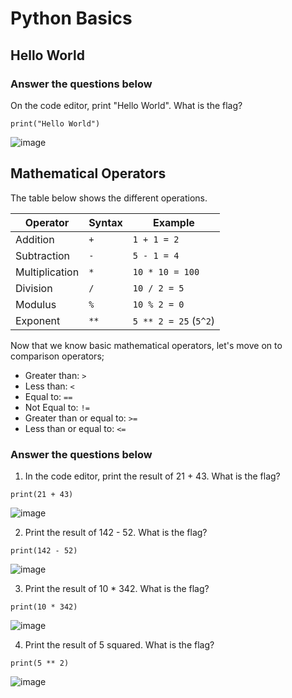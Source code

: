 # Python Basics

## Hello World

### Answer the questions below

On the code editor, print "Hello World". What is the flag?

`print("Hello World")`

![image](https://github.com/user-attachments/assets/390a693d-d9bc-4b6c-ba88-99ce9d202baa)

## Mathematical Operators

The table below shows the different operations.

| Operator        | Syntax    | Example                 |
|-----------------|-----------|-------------------------|
| Addition        | `+`       | `1 + 1 = 2`             |
| Subtraction     | `-`       | `5 - 1 = 4`             |
| Multiplication  | `*`       | `10 * 10 = 100`         |
| Division        | `/`       | `10 / 2 = 5`            |
| Modulus         | `%`       | `10 % 2 = 0`            |
| Exponent        | `**`      | `5 ** 2 = 25` (`5^2`)   |

Now that we know basic mathematical operators, let's move on to comparison operators;

- Greater than: `>`
- Less than: `<`
- Equal to: `==`
- Not Equal to: `!=`
-	Greater than or equal to: `>=`
- Less than or equal to: `<=`

### Answer the questions below

1. In the code editor, print the result of 21 + 43. What is the flag?

`print(21 + 43)`

![image](https://github.com/user-attachments/assets/42581ed8-a906-4b6e-8ca3-bf5e34b15836)

2. Print the result of 142 - 52. What is the flag?

`print(142 - 52)`

![image](https://github.com/user-attachments/assets/8d5bd4cf-bfb4-4094-b188-2781739463c7)

3. Print the result of 10 * 342. What is the flag?

`print(10 * 342)`

![image](https://github.com/user-attachments/assets/0aea96be-3340-4e66-80c0-b73ee4d90125)

4. Print the result of 5 squared. What is the flag?

`print(5 ** 2)`

![image](https://github.com/user-attachments/assets/51b25658-0e02-4cb8-a3bc-92d7d77f43d8)








